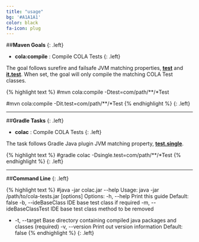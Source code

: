 ```yaml
---
title: "usage"
bg: '#A1A1A1'
color: black
fa-icon: plug
---
```


##**Maven Goals**
{: .left}

- **cola:compile** : Compile COLA Tests
{: .left}

The goal follows surefire and failsafe JVM matching properties, [__test__](http://maven.apache.org/surefire/maven-surefire-plugin/examples/single-test.html) and [__it.test__](http://maven.apache.org/surefire/maven-failsafe-plugin/examples/single-test.html). When set, the goal will only compile the matching COLA Test classes.

{% highlight text %}
#mvn cola:compile -Dtest=com/path/**/*Test

#mvn cola:compile -Dit.test=com/path/**/*Test
{% endhighlight %}
{: .left}

<hr>

##**Gradle Tasks**
{: .left}

- **colac** : Compile COLA Tests
{: .left}

The task follows Gradle Java plugin JVM matching property, [__test.single__](http://www.gradle.org/docs/current/userguide/java_plugin.html#sec:java_test).

{% highlight text %}
#gradle colac -Dsingle.test=com/path/**/*Test
{% endhighlight %}
{: .left}

<hr>

##**Command Line**
{: .left}

{% highlight text %}
#java -jar colac.jar --help
Usage: java -jar /path/to/cola-tests.jar [options]
  Options:
    -h, --help
      Print this guide
      Default: false
    -b, --ideBaseClass
      IDE base test class if required
    -m, --ideBaseClassTest
      IDE base test class method to be removed
  * -t, --target
      Base directory containing compiled java packages and classes (required)
    -v, --version
      Print out version information
      Default: false
{% endhighlight %}
{: .left}

